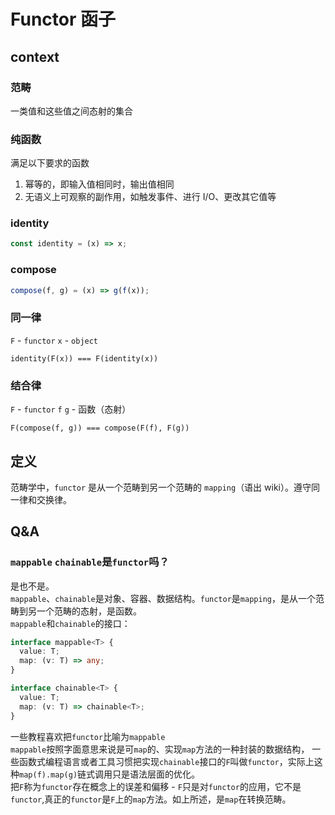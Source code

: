 # Functor 函子

## context

### 范畴

一类值和这些值之间态射的集合

### 纯函数

满足以下要求的函数

1.  幂等的，即输入值相同时，输出值相同
2.  无语义上可观察的副作用，如触发事件、进行 I/O、更改其它值等

### identity

```javascript
const identity = (x) => x;
```

### compose

```javascript
compose(f, g) = (x) => g(f(x));
```

### 同一律

`F` - `functor`
`x` - `object`

```
identity(F(x)) === F(identity(x))
```

### 结合律

`F` - `functor`
`f` `g` - 函数（态射）

```
F(compose(f, g)) === compose(F(f), F(g))
```

## 定义

范畴学中，`functor` 是从一个范畴到另一个范畴的 `mapping`（语出 wiki）。遵守同一律和交换律。

## Q&A

### `mappable` `chainable`是`functor`吗？
是也不是。  
`mappable`、`chainable`是对象、容器、数据结构。`functor`是`mapping`，是从一个范畴到另一个范畴的态射，是函数。  
   `mappable`和`chainable`的接口：

```typescript
interface mappable<T> {
  value: T;
  map: (v: T) => any;
}

interface chainable<T> {
  value: T;
  map: (v: T) => chainable<T>;
}
```

一些教程喜欢把`functor`比喻为`mappable`  
`mappable`按照字面意思来说是可`map`的、实现`map`方法的一种封装的数据结构，
一些函数式编程语言或者工具习惯把实现`chainable`接口的`F`叫做`functor`，实际上这种`map(f).map(g)`链式调用只是语法层面的优化。  
把`F`称为`functor`存在概念上的误差和偏移 - `F`只是对`functor`的应用，它不是`functor`,真正的`functor`是`F`上的`map`方法。如上所述，是`map`在转换范畴。  

